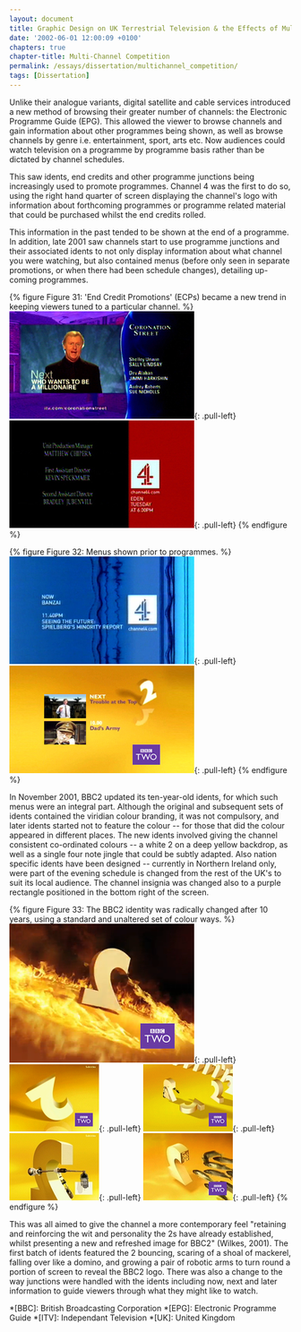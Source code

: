 ```yaml
---
layout: document
title: Graphic Design on UK Terrestrial Television & the Effects of Multi-Channel Growth
date: '2002-06-01 12:00:09 +0100'
chapters: true
chapter-title: Multi-Channel Competition
permalink: /essays/dissertation/multichannel_competition/
tags: [Dissertation]
---
```

Unlike their analogue variants, digital satellite and cable services introduced a new method of browsing their greater number of channels: the Electronic Programme Guide (EPG). This allowed the viewer to browse channels and gain information about other programmes being shown, as well as browse channels by genre i.e. entertainment, sport, arts etc. Now audiences could watch television on a programme by programme basis rather than be dictated by channel schedules.

This saw idents, end credits and other programme junctions being increasingly used to promote programmes. Channel 4 was the first to do so, using the right hand quarter of screen displaying the channel's logo with information about forthcoming programmes or programme related material that could be purchased whilst the end credits rolled.

This information in the past tended to be shown at the end of a programme. In addition, late 2001 saw channels start to use programme junctions and their associated idents to not only display information about what channel you were watching, but also contained menus (before only seen in separate promotions, or when there had been schedule changes), detailing up-coming programmes. 

{% figure Figure 31: 'End Credit Promotions' (ECPs) became a new trend in keeping viewers tuned to a particular channel. %}
![ITV End Credit Promotion](/assets/images/essays/dissertation/figure-31a.png){: .pull-left}
![Channel 4 End Credit Promotion](/assets/images/essays/dissertation/figure-31b.png){: .pull-left}
{% endfigure %}

{% figure Figure 32: Menus shown prior to programmes. %}
![Channel 4 Programme Menu](/assets/images/essays/dissertation/figure-32a.png){: .pull-left} 
![BBC2 Programme Menu](/assets/images/essays/dissertation/figure-32b.png){: .pull-left} 
{% endfigure %}

In November 2001, BBC2 updated its ten-year-old idents, for which such menus were an integral part. Although the original and subsequent sets of idents contained the viridian colour branding, it was not compulsory, and later idents started not to feature the colour -- for those that did the colour appeared in different places. The new idents involved giving the channel consistent co-ordinated colours -- a white 2 on a deep yellow backdrop, as well as a single four note jingle that could be subtly adapted. Also nation specific idents have been designed -- currently in Northern Ireland only, were part of the evening schedule is changed from the rest of the UK's to suit its local audience. The channel insignia was changed also to a purple rectangle positioned in the bottom right of the screen.

{% figure Figure 33: The BBC2 identity was radically changed after 10 years, using a standard and unaltered set of colour ways. %}
![BBC Two 'Fire' ident, 2003](/assets/images/essays/dissertation/figure-33a.png){: .pull-left}
![BBC Two 'Bounce' ident, 2001](/assets/images/essays/dissertation/figure-33b.png){: .pull-left}
![BBC Two 'Domino' ident, 2001](/assets/images/essays/dissertation/figure-33c.png){: .pull-left}
![BBC Two 'Logo' ident, 2001](/assets/images/essays/dissertation/figure-33d.png){: .pull-left}
![BBC Two 'Fish' ident, 2001](/assets/images/essays/dissertation/figure-33e.png){: .pull-left}
{% endfigure %}

This was all aimed to give the channel a more contemporary feel "retaining and reinforcing the wit and personality the 2s have already established, whilst presenting a new and refreshed image for BBC2" (Wilkes, 2001). The first batch of idents featured the 2 bouncing, scaring of a shoal of mackerel, falling over like a domino, and growing a pair of robotic arms to turn round a portion of screen to reveal the BBC2 logo. There was also a change to the way junctions were handled with the idents including now, next and later information to guide viewers through what they might like to watch.

*[BBC]: British Broadcasting Corporation
*[EPG]: Electronic Programme Guide
*[ITV]: Independant Television
*[UK]: United Kingdom